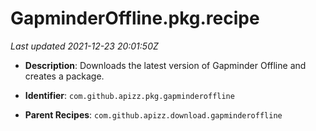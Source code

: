 # GapminderOffline.pkg.recipe

_Last updated 2021-12-23 20:01:50Z_

- **Description**: Downloads the latest version of Gapminder Offline and creates a package.

- **Identifier**: `com.github.apizz.pkg.gapminderoffline`

- **Parent Recipes**: `com.github.apizz.download.gapminderoffline`
